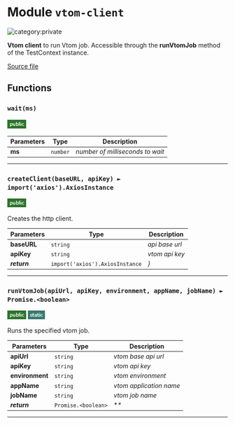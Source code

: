 # Module `vtom-client`

![category:private](https://img.shields.io/badge/category-private-blue.svg?style=flat-square)

**Vtom client** to run Vtom job.
Accessible through the **runVtomJob** method of the TestContext instance.

[Source file](../src/vtom-client.js)

## Functions

### `wait(ms)`

![modifier: public](images/badges/modifier-public.png)



Parameters | Type | Description
--- | --- | ---
__ms__ | `number` | *number of milliseconds to wait*

---

### `createClient(baseURL, apiKey) ► import('axios').AxiosInstance`

![modifier: public](images/badges/modifier-public.png)

Creates the http client.

Parameters | Type | Description
--- | --- | ---
__baseURL__ | `string` | *api base url*
__apiKey__ | `string` | *vtom api key*
__*return*__ | `import('axios').AxiosInstance` | *}*

---

### `runVtomJob(apiUrl, apiKey, environment, appName, jobName) ► Promise.<boolean>`

![modifier: public](images/badges/modifier-public.png) ![modifier: static](images/badges/modifier-static.png)

Runs the specified vtom job.

Parameters | Type | Description
--- | --- | ---
__apiUrl__ | `string` | *vtom base api url*
__apiKey__ | `string` | *vtom api key*
__environment__ | `string` | *vtom environment*
__appName__ | `string` | *vtom application name*
__jobName__ | `string` | *vtom job name*
__*return*__ | `Promise.<boolean>` | **

---
